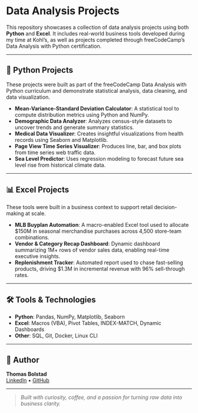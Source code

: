 # Data Analysis Projects

This repository showcases a collection of data analysis projects using both **Python** and **Excel**. It includes real-world business tools developed during my time at Kohl’s, as well as projects completed through freeCodeCamp’s Data Analysis with Python certification.

---

## 🔬 Python Projects

These projects were built as part of the freeCodeCamp Data Analysis with Python curriculum and demonstrate statistical analysis, data cleaning, and data visualization.

- **Mean-Variance-Standard Deviation Calculator**: A statistical tool to compute distribution metrics using Python and NumPy.
- **Demographic Data Analyzer**: Analyzes census-style datasets to uncover trends and generate summary statistics.
- **Medical Data Visualizer**: Creates insightful visualizations from health records using Seaborn and Matplotlib.
- **Page View Time Series Visualizer**: Produces line, bar, and box plots from time series web traffic data.
- **Sea Level Predictor**: Uses regression modeling to forecast future sea level rise from historical climate data.

---

## 📊 Excel Projects

These tools were built in a business context to support retail decision-making at scale.

- **MLB Buyplan Automation**: A macro-enabled Excel tool used to allocate $150M in seasonal merchandise purchases across 4,500 store-team combinations.
- **Vendor & Category Recap Dashboard**: Dynamic dashboard summarizing 1M+ rows of vendor sales data, enabling real-time executive insights.
- **Replenishment Tracker**: Automated report used to chase fast-selling products, driving $1.3M in incremental revenue with 96% sell-through rates.

---

## 🛠️ Tools & Technologies

- **Python**: Pandas, NumPy, Matplotlib, Seaborn
- **Excel**: Macros (VBA), Pivot Tables, INDEX-MATCH, Dynamic Dashboards
- **Other**: SQL, Git, Docker, Linux CLI

---

## 👤 Author

**Thomas Bolstad**  
[LinkedIn](https://linkedin.com/in/thomas-bolstad-647049139) • [GitHub](https://github.com/ThomasBolstad)

---

> *Built with curiosity, coffee, and a passion for turning raw data into business clarity.*
